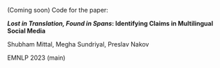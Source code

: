 (Coming soon) Code for the paper:

**_Lost in Translation, Found in Spans_: Identifying Claims in Multilingual Social Media**

Shubham Mittal, Megha Sundriyal, Preslav Nakov

EMNLP 2023 (main)
